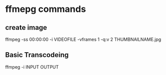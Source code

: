 # ffmepg commands

## create image

ffmpeg -ss 00:00:00 -i VIDEOFILE -vframes 1 -q:v 2 THUMBNAILNAME.jpg

## Basic Transcodeing

ffmpeg -i INPUT OUTPUT
